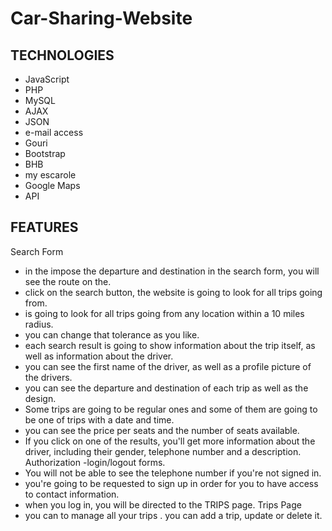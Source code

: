 # Car-Sharing-Website

TECHNOLOGIES
-------------
  - JavaScript
  - PHP
  - MySQL
  - AJAX
  - JSON
  - e-mail access
  - Gouri
  - Bootstrap
  - BHB
  - my escarole
  - Google Maps
  - API

FEATURES
----------
Search Form
  - in the impose the departure and destination in the search form, you will see the route on the.
  - click on the search button, the website is going to look for all trips going from.
  - is going to look for all trips going from any location within a 10 miles radius.
  - you can change that tolerance as you like.
  - each search result is going to show information about the trip itself, as well as information about the driver.
  - you can see the first name of the driver, as well as a profile picture of the drivers.
  - you can see the departure and destination of each trip as well as the design.
  - Some trips are going to be regular ones and some of them are going to be one of trips with a date and time.
  - you can see the price per seats and the number of seats available.
  - If you click on one of the results, you'll get more information about the driver, including their gender, telephone number and a description.
 Authorization 
  -login/logout forms.
  - You will not be able to see the telephone number if you're not signed in.
  - you're going to be requested to sign up in order for you to have access to contact information.
  - when you log in, you will be directed to the TRIPS page.
Trips Page
  - you can to manage all your trips . you can add a trip, update or delete it.
